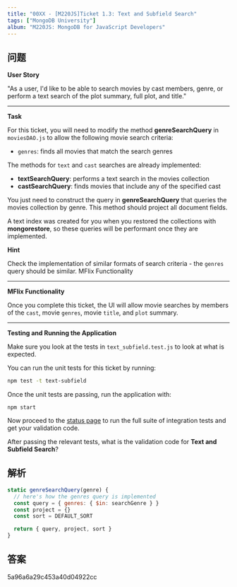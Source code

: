 ```yaml
---
title: "00XX - [M220JS]Ticket 1.3: Text and Subfield Search"
tags: ["MongoDB University"]
album: "M220JS: MongoDB for JavaScript Developers"
---
```


## 问题

**User Story**

"As a user, I'd like to be able to search movies by cast members, genre, or perform a text search of the plot summary, full plot, and title."

---

**Task**

For this ticket, you will need to modify the method **genreSearchQuery** in `moviesDAO.js` to allow the following movie search criteria:

- `genres`: finds all movies that match the search genres

The methods for `text` and `cast` searches are already implemented:

- **textSearchQuery**: performs a text search in the movies collection
- **castSearchQuery**: finds movies that include any of the specified cast

You just need to construct the query in **genreSearchQuery** that queries the movies collection by genre. This method should project all document fields.

A text index was created for you when you restored the collections with **mongorestore**, so these queries will be performant once they are implemented.

**Hint**

Check the implementation of similar formats of search criteria - the `genres` query should be similar.
MFlix Functionality

---

**MFlix Functionality**

Once you complete this ticket, the UI will allow movie searches by members of the `cast`, movie `genres`, movie `title`, and `plot` summary.

---

**Testing and Running the Application**

Make sure you look at the tests in `text_subfield.test.js` to look at what is expected.

You can run the unit tests for this ticket by running:

```bash
npm test -t text-subfield
```

Once the unit tests are passing, run the application with:

```
npm start
```

Now proceed to the [status page](http://localhost:5000/status) to run the full suite of integration tests and get your validation code.

After passing the relevant tests, what is the validation code for **Text and Subfield Search**?

## 解析

```js
static genreSearchQuery(genre) {
  // here's how the genres query is implemented
  const query = { genres: { $in: searchGenre } }
  const project = {}
  const sort = DEFAULT_SORT

  return { query, project, sort }
}
```

## 答案

5a96a6a29c453a40d04922cc
